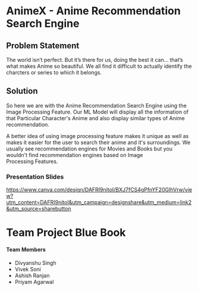 #  AnimeX - Anime Recommendation Search Engine

## Problem Statement
The world isn’t perfect. But it’s there for us, doing the best it can… that’s what makes Anime so beautiful. We all find it difficult to actually identify the charcters or series to which it belongs.


## Solution
So here we are with the Anime Recommendation Search Engine using the Image Processing Feature.
Our ML Model will display all the information of that Particular  Character's Anime and also display similar types of Anime recommendation.


A better idea of  using  image processing feature makes it unique as well as makes it easier for the user to search their anime and it's surroundings.
We usually see recommendation engines for Movies and Books but you wouldn't find recommendation engines based on Image Processing Features.

### Presentation Slides
https://www.canva.com/design/DAFRI9nitoI/BXJ7fCS4gPfnYF20GIhVrw/view?utm_content=DAFRI9nitoI&utm_campaign=designshare&utm_medium=link2&utm_source=sharebutton

# Team Project Blue Book
#### Team Members
- Divyanshu Singh 
- Vivek Soni
- Ashish Ranjan
- Priyam Agarwal
